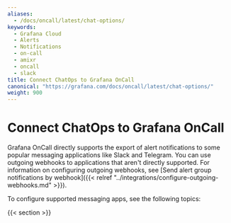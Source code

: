 ```yaml
---
aliases:
  - /docs/oncall/latest/chat-options/
keywords:
  - Grafana Cloud
  - Alerts
  - Notifications
  - on-call
  - amixr
  - oncall
  - slack
title: Connect ChatOps to Grafana OnCall
canonical: "https://grafana.com/docs/oncall/latest/chat-options/"
weight: 900
---
```


# Connect ChatOps to Grafana OnCall

Grafana OnCall directly supports the export of alert notifications to some popular messaging applications like Slack and Telegram. You can use outgoing webhooks to applications that aren't directly supported. For information on configuring outgoing webhooks, see [Send alert group notifications by webhook]({{< relref "../integrations/configure-outgoing-webhooks.md" >}}).

To configure supported messaging apps, see the following topics:

{{< section >}}
